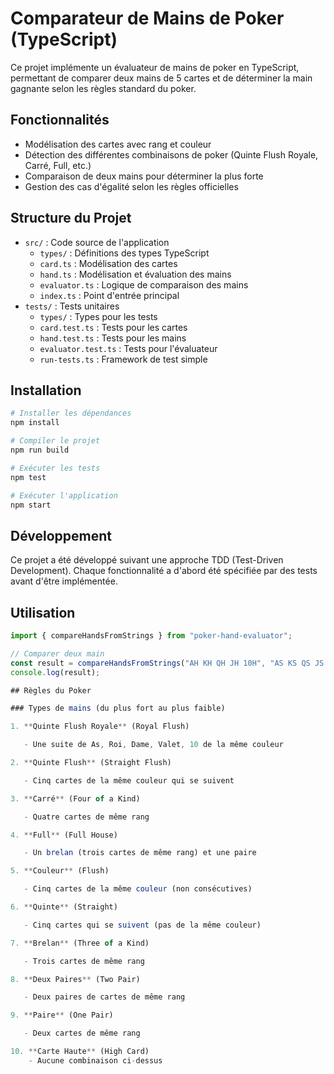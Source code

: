# Comparateur de Mains de Poker (TypeScript)

Ce projet implémente un évaluateur de mains de poker en TypeScript, permettant de comparer deux mains de 5 cartes et de déterminer la main gagnante selon les règles standard du poker.

## Fonctionnalités

- Modélisation des cartes avec rang et couleur
- Détection des différentes combinaisons de poker (Quinte Flush Royale, Carré, Full, etc.)
- Comparaison de deux mains pour déterminer la plus forte
- Gestion des cas d'égalité selon les règles officielles

## Structure du Projet

- `src/` : Code source de l'application
  - `types/` : Définitions des types TypeScript
  - `card.ts` : Modélisation des cartes
  - `hand.ts` : Modélisation et évaluation des mains
  - `evaluator.ts` : Logique de comparaison des mains
  - `index.ts` : Point d'entrée principal
- `tests/` : Tests unitaires
  - `types/` : Types pour les tests
  - `card.test.ts` : Tests pour les cartes
  - `hand.test.ts` : Tests pour les mains
  - `evaluator.test.ts` : Tests pour l'évaluateur
  - `run-tests.ts` : Framework de test simple

## Installation

```bash
# Installer les dépendances
npm install

# Compiler le projet
npm run build

# Exécuter les tests
npm test

# Exécuter l'application
npm start
```

## Développement

Ce projet a été développé suivant une approche TDD (Test-Driven Development). Chaque fonctionnalité a d'abord été spécifiée par des tests avant d'être implémentée.

## Utilisation

```typescript
import { compareHandsFromStrings } from "poker-hand-evaluator";

// Comparer deux main
const result = compareHandsFromStrings("AH KH QH JH 10H", "AS KS QS JS 9S");
console.log(result);

## Règles du Poker

### Types de mains (du plus fort au plus faible)

1. **Quinte Flush Royale** (Royal Flush)

   - Une suite de As, Roi, Dame, Valet, 10 de la même couleur

2. **Quinte Flush** (Straight Flush)

   - Cinq cartes de la même couleur qui se suivent

3. **Carré** (Four of a Kind)

   - Quatre cartes de même rang

4. **Full** (Full House)

   - Un brelan (trois cartes de même rang) et une paire

5. **Couleur** (Flush)

   - Cinq cartes de la même couleur (non consécutives)

6. **Quinte** (Straight)

   - Cinq cartes qui se suivent (pas de la même couleur)

7. **Brelan** (Three of a Kind)

   - Trois cartes de même rang

8. **Deux Paires** (Two Pair)

   - Deux paires de cartes de même rang

9. **Paire** (One Pair)

   - Deux cartes de même rang

10. **Carte Haute** (High Card)
    - Aucune combinaison ci-dessus
